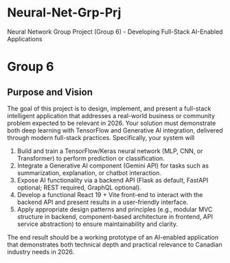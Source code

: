 # Neural-Net-Grp-Prj
Neural Network Group Project (Group 6)  -  Developing Full-Stack AI-Enabled Applications

# Group 6

## Purpose and Vision

The goal of this project is to design, implement, and present a full-stack intelligent application that
addresses a real-world business or community problem expected to be relevant in 2026.
Your solution must demonstrate both deep learning with TensorFlow and Generative AI integration,
delivered through modern full-stack practices. Specifically, your system will
  1. Build and train a TensorFlow/Keras neural network (MLP, CNN, or Transformer) to perform prediction
or classification.
  2. Integrate a Generative AI component (Gemini API) for tasks such as summarization, explanation, or
chatbot interaction.
  3. Expose AI functionality via a backend API (Flask as default, FastAPI optional; REST required,
GraphQL optional).
  4. Develop a functional React 19 + Vite front-end to interact with the backend API and present results in
a user-friendly interface.
  5. Apply appropriate design patterns and principles (e.g., modular MVC structure in backend,
component-based architecture in frontend, API service abstraction) to ensure maintainability and clarity.

The end result should be a working prototype of an AI-enabled application that demonstrates both technical
depth and practical relevance to Canadian industry needs in 2026.
